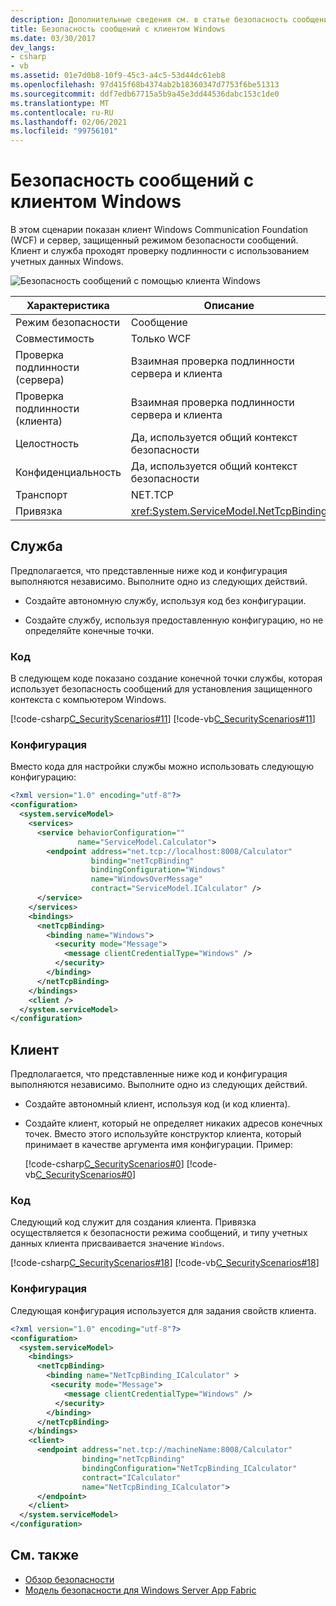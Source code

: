 ```yaml
---
description: Дополнительные сведения см. в статье безопасность сообщений с помощью клиента Windows.
title: Безопасность сообщений с клиентом Windows
ms.date: 03/30/2017
dev_langs:
- csharp
- vb
ms.assetid: 01e7d0b8-10f9-45c3-a4c5-53d44dc61eb8
ms.openlocfilehash: 97d415f68b4374ab2b18360347d7753f6be51313
ms.sourcegitcommit: ddf7edb67715a5b9a45e3dd44536dabc153c1de0
ms.translationtype: MT
ms.contentlocale: ru-RU
ms.lasthandoff: 02/06/2021
ms.locfileid: "99756101"
---
```

# <a name="message-security-with-a-windows-client"></a>Безопасность сообщений с клиентом Windows

В этом сценарии показан клиент Windows Communication Foundation (WCF) и сервер, защищенный режимом безопасности сообщений. Клиент и служба проходят проверку подлинности с использованием учетных данных Windows.  
  
 ![Безопасность сообщений с помощью клиента Windows](media/1c8618d4-0005-4022-beb6-32fd087a8c3c.gif "1c8618d4-0005-4022-beb6-32fd087a8c3c")  
  
|Характеристика|Описание|  
|--------------------|-----------------|  
|Режим безопасности|Сообщение|  
|Совместимость|Только WCF|  
|Проверка подлинности (сервера)|Взаимная проверка подлинности сервера и клиента|  
|Проверка подлинности (клиента)|Взаимная проверка подлинности сервера и клиента|  
|Целостность|Да, используется общий контекст безопасности|  
|Конфиденциальность|Да, используется общий контекст безопасности|  
|Транспорт|NET.TCP|  
|Привязка|<xref:System.ServiceModel.NetTcpBinding>|  
  
## <a name="service"></a>Служба  

 Предполагается, что представленные ниже код и конфигурация выполняются независимо. Выполните одно из следующих действий.  
  
- Создайте автономную службу, используя код без конфигурации.  
  
- Создайте службу, используя предоставленную конфигурацию, но не определяйте конечные точки.  
  
### <a name="code"></a>Код  

 В следующем коде показано создание конечной точки службы, которая использует безопасность сообщений для установления защищенного контекста с компьютером Windows.  
  
 [!code-csharp[C_SecurityScenarios#11](../../../../samples/snippets/csharp/VS_Snippets_CFX/c_securityscenarios/cs/source.cs#11)]
 [!code-vb[C_SecurityScenarios#11](../../../../samples/snippets/visualbasic/VS_Snippets_CFX/c_securityscenarios/vb/source.vb#11)]  
  
### <a name="configuration"></a>Конфигурация  

 Вместо кода для настройки службы можно использовать следующую конфигурацию:  
  
```xml  
<?xml version="1.0" encoding="utf-8"?>  
<configuration>  
  <system.serviceModel>  
    <services>  
      <service behaviorConfiguration=""  
               name="ServiceModel.Calculator">  
        <endpoint address="net.tcp://localhost:8008/Calculator"  
                  binding="netTcpBinding"  
                  bindingConfiguration="Windows"  
                  name="WindowsOverMessage"  
                  contract="ServiceModel.ICalculator" />  
      </service>  
    </services>  
    <bindings>  
      <netTcpBinding>  
        <binding name="Windows">  
          <security mode="Message">  
            <message clientCredentialType="Windows" />  
          </security>  
        </binding>  
      </netTcpBinding>  
    </bindings>  
    <client />  
  </system.serviceModel>  
</configuration>  
```  
  
## <a name="client"></a>Клиент  

 Предполагается, что представленные ниже код и конфигурация выполняются независимо. Выполните одно из следующих действий.  
  
- Создайте автономный клиент, используя код (и код клиента).  
  
- Создайте клиент, который не определяет никаких адресов конечных точек. Вместо этого используйте конструктор клиента, который принимает в качестве аргумента имя конфигурации. Пример:  
  
     [!code-csharp[C_SecurityScenarios#0](../../../../samples/snippets/csharp/VS_Snippets_CFX/c_securityscenarios/cs/source.cs#0)]
     [!code-vb[C_SecurityScenarios#0](../../../../samples/snippets/visualbasic/VS_Snippets_CFX/c_securityscenarios/vb/source.vb#0)]  
  
### <a name="code"></a>Код  

 Следующий код служит для создания клиента. Привязка осуществляется к безопасности режима сообщений, и типу учетных данных клиента присваивается значение `Windows`.  
  
 [!code-csharp[C_SecurityScenarios#18](../../../../samples/snippets/csharp/VS_Snippets_CFX/c_securityscenarios/cs/source.cs#18)]
 [!code-vb[C_SecurityScenarios#18](../../../../samples/snippets/visualbasic/VS_Snippets_CFX/c_securityscenarios/vb/source.vb#18)]  
  
### <a name="configuration"></a>Конфигурация  

 Следующая конфигурация используется для задания свойств клиента.  
  
```xml  
<?xml version="1.0" encoding="utf-8"?>  
<configuration>  
  <system.serviceModel>  
    <bindings>  
      <netTcpBinding>  
        <binding name="NetTcpBinding_ICalculator" >  
         <security mode="Message">  
            <message clientCredentialType="Windows" />  
          </security>  
        </binding>  
      </netTcpBinding>  
    </bindings>  
    <client>  
      <endpoint address="net.tcp://machineName:8008/Calculator"
                binding="netTcpBinding"  
                bindingConfiguration="NetTcpBinding_ICalculator"  
                contract="ICalculator"  
                name="NetTcpBinding_ICalculator">
      </endpoint>  
    </client>  
  </system.serviceModel>  
</configuration>  
```  
  
## <a name="see-also"></a>См. также

- [Обзор безопасности](security-overview.md)
- [Модель безопасности для Windows Server App Fabric](/previous-versions/appfabric/ee677202(v=azure.10))
